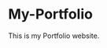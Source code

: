 # My-Portfolio
This is my Portfolio website.
         
        
       
              
        
  
     
  
          
  
       
   
 
